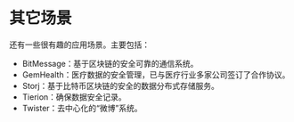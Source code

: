 # 其它场景

还有一些很有趣的应用场景。主要包括：

* BitMessage：基于区块链的安全可靠的通信系统。
* GemHealth：医疗数据的安全管理，已与医疗行业多家公司签订了合作协议。
* Storj：基于比特币区块链的安全的数据分布式存储服务。
* Tierion：确保数据安全记录。
* Twister：去中心化的“微博”系统。